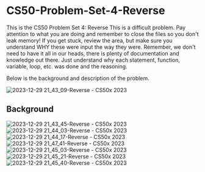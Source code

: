 # CS50-Problem-Set-4-Reverse
This is the CS50 Problem Set 4: Reverse
This is a difficult problem. Pay attention to what you are doing and remember to close the files so you don't leak memory! If you get stuck, review the area, but make sure you understand WHY these were input the way they were.
Remember, we don't need to have it all in our heads, there is plenty of documentation and knowledge out there. Just understand why each statement, function, variable, loop, etc. was done and the reasoning. 

Below is the background and description of the problem.

![2023-12-29 21_43_09-Reverse - CS50x 2023](https://github.com/BearMSU/CS50-Problem-Set-4-Reverse/assets/65471994/c7ef8d55-e99b-4f71-ae5f-80199f334e03)

## Background
![2023-12-29 21_43_45-Reverse - CS50x 2023](https://github.com/BearMSU/CS50-Problem-Set-4-Reverse/assets/65471994/c81cea6c-e3c2-45d6-88fc-4074fc8af98f)
![2023-12-29 21_44_03-Reverse - CS50x 2023](https://github.com/BearMSU/CS50-Problem-Set-4-Reverse/assets/65471994/f9fe9dd1-2220-4b3c-88d1-e7fc2d948bbe)
![2023-12-29 21_44_17-Reverse - CS50x 2023](https://github.com/BearMSU/CS50-Problem-Set-4-Reverse/assets/65471994/227f336e-49fb-41e7-8943-c45a093e45cd)
![2023-12-29 21_47_41-Reverse - CS50x 2023](https://github.com/BearMSU/CS50-Problem-Set-4-Reverse/assets/65471994/ba171849-a0bc-4bab-a75a-b4891cfb5d2c)
![2023-12-29 21_45_03-Reverse - CS50x 2023](https://github.com/BearMSU/CS50-Problem-Set-4-Reverse/assets/65471994/4fc4dc1b-9144-4cee-901d-ca1d69aed0b2)
![2023-12-29 21_45_21-Reverse - CS50x 2023](https://github.com/BearMSU/CS50-Problem-Set-4-Reverse/assets/65471994/010fb292-48c1-4200-b659-801dcef9ec12)
![2023-12-29 21_45_40-Reverse - CS50x 2023](https://github.com/BearMSU/CS50-Problem-Set-4-Reverse/assets/65471994/906cada3-f08e-474e-b468-69677448e3d5)
